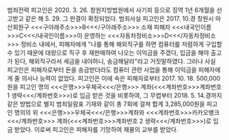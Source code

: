범죄전력
피고인은 2020. 3. 26. 창원지방법원에서 사기죄 등으로 징역 1년 6개월을 선고받고 같은 해 5. 29. 그 판결이 확정되었다.
범죄사실
피고인은 2017. 10.경 창원시 마산회원구 <<<구아래주소>>>B<<</구아래주소>>> 소재 피해자 <<<내국인이름>>>C<<</내국인이름>>>이 운영하는 <<<자동차정비소>>>D<<</자동차정비소>>> 정비소 내에서, 피해자에게 "나를 통해 해외직구를 하면 컴퓨터를 저렴하게 구입할 수 있기 때문에 대량으로 직구 후 재판매하여 나오는 이익금을 주겠다, 입금을 해야 출고가 된다, 해외직구라서 세금을 내야하니, 송금해달라"라고 거짓말하였다.
그러나 사실 피고인은 피해자로부터 돈을 송금받더라도 컴퓨터 관련 사업을 통해 이익금을 피해자에게 줄 의사나 능력이 없었다.
피고인은 이에 속은 피해자로부터 2017. 10. 18. 500,000원을 피고인 명의 <<<은행>>>우체국<<</은행>>> 계좌(<<<계좌번호>>>계좌번호 1 생략<<</계좌번호>>>)로 입금 받은 것을 비롯하여, 그 무렵부터 2018. 5. 14.경까지 같은 방법으로 별지 범죄일람표 기재와 같이 총 7회에 걸쳐 합계 3,285,000원을 피고인 명의의 위 <<<은행>>>우체국<<</은행>>>계좌와 <<<계좌번호>>>카카오뱅크<<</계좌번호>>> 계좌(<<<계좌번호>>>계좌번호 2 생략<<</계좌번호>>>)로 입금 받았다.
이로써 피고인은 피해자를 기망하여 재물의 교부를 받았다.